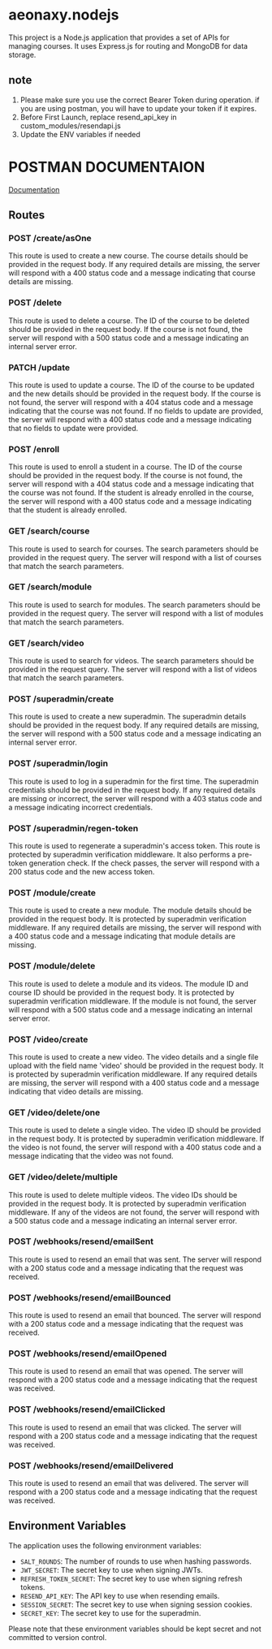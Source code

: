 # aeonaxy.nodejs


This project is a Node.js application that provides a set of APIs for managing courses. It uses Express.js for routing and MongoDB for data storage.

## note
1. Please make sure you use the correct Bearer Token during operation. if you are using postman, you will have to update your token if it expires.
2. Before First Launch, replace resend_api_key in custom_modules/resendapi.js
3. Update the ENV variables if needed

# POSTMAN DOCUMENTAION

<a href="https://documenter.getpostman.com/view/23771419/2sA35LUeYP">Documentation</a>

## Routes

### POST /create/asOne

This route is used to create a new course. The course details should be provided in the request body. If any required details are missing, the server will respond with a 400 status code and a message indicating that course details are missing.

### POST /delete

This route is used to delete a course. The ID of the course to be deleted should be provided in the request body. If the course is not found, the server will respond with a 500 status code and a message indicating an internal server error.

### PATCH /update

This route is used to update a course. The ID of the course to be updated and the new details should be provided in the request body. If the course is not found, the server will respond with a 404 status code and a message indicating that the course was not found. If no fields to update are provided, the server will respond with a 400 status code and a message indicating that no fields to update were provided.

### POST /enroll

This route is used to enroll a student in a course. The ID of the course should be provided in the request body. If the course is not found, the server will respond with a 404 status code and a message indicating that the course was not found. If the student is already enrolled in the course, the server will respond with a 400 status code and a message indicating that the student is already enrolled.

### GET /search/course

This route is used to search for courses. The search parameters should be provided in the request query. The server will respond with a list of courses that match the search parameters.

### GET /search/module

This route is used to search for modules. The search parameters should be provided in the request query. The server will respond with a list of modules that match the search parameters.

### GET /search/video

This route is used to search for videos. The search parameters should be provided in the request query. The server will respond with a list of videos that match the search parameters.

### POST /superadmin/create

This route is used to create a new superadmin. The superadmin details should be provided in the request body. If any required details are missing, the server will respond with a 500 status code and a message indicating an internal server error.

### POST /superadmin/login

This route is used to log in a superadmin for the first time. The superadmin credentials should be provided in the request body. If any required details are missing or incorrect, the server will respond with a 403 status code and a message indicating incorrect credentials.

### POST /superadmin/regen-token

This route is used to regenerate a superadmin's access token. This route is protected by superadmin verification middleware. It also performs a pre-token generation check. If the check passes, the server will respond with a 200 status code and the new access token.

### POST /module/create

This route is used to create a new module. The module details should be provided in the request body. It is protected by superadmin verification middleware. If any required details are missing, the server will respond with a 400 status code and a message indicating that module details are missing.

### POST /module/delete

This route is used to delete a module and its videos. The module ID and course ID should be provided in the request body. It is protected by superadmin verification middleware. If the module is not found, the server will respond with a 500 status code and a message indicating an internal server error.

### POST /video/create

This route is used to create a new video. The video details and a single file upload with the field name 'video' should be provided in the request body. It is protected by superadmin verification middleware. If any required details are missing, the server will respond with a 400 status code and a message indicating that video details are missing.

### GET /video/delete/one

This route is used to delete a single video. The video ID should be provided in the request body. It is protected by superadmin verification middleware. If the video is not found, the server will respond with a 400 status code and a message indicating that the video was not found.

### GET /video/delete/multiple

This route is used to delete multiple videos. The video IDs should be provided in the request body. It is protected by superadmin verification middleware. If any of the videos are not found, the server will respond with a 500 status code and a message indicating an internal server error.

### POST /webhooks/resend/emailSent

This route is used to resend an email that was sent. The server will respond with a 200 status code and a message indicating that the request was received.

### POST /webhooks/resend/emailBounced

This route is used to resend an email that bounced. The server will respond with a 200 status code and a message indicating that the request was received.

### POST /webhooks/resend/emailOpened

This route is used to resend an email that was opened. The server will respond with a 200 status code and a message indicating that the request was received.

### POST /webhooks/resend/emailClicked

This route is used to resend an email that was clicked. The server will respond with a 200 status code and a message indicating that the request was received.

### POST /webhooks/resend/emailDelivered

This route is used to resend an email that was delivered. The server will respond with a 200 status code and a message indicating that the request was received.

## Environment Variables

The application uses the following environment variables:

- `SALT_ROUNDS`: The number of rounds to use when hashing passwords.
- `JWT_SECRET`: The secret key to use when signing JWTs.
- `REFRESH_TOKEN_SECRET`: The secret key to use when signing refresh tokens.
- `RESEND_API_KEY`: The API key to use when resending emails.
- `SESSION_SECRET`: The secret key to use when signing session cookies.
- `SECRET_KEY`: The secret key to use for the superadmin.

Please note that these environment variables should be kept secret and not committed to version control.
